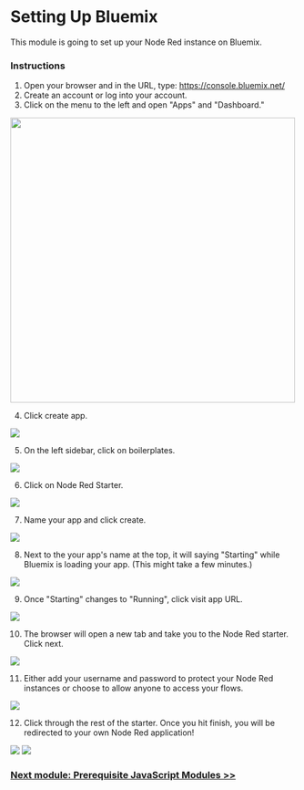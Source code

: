 # Setting Up Bluemix

This module is going to set up your Node Red instance on Bluemix. 

### Instructions

1. Open your browser and in the URL, type: https://console.bluemix.net/
2. Create an account or log into your account.
3. Click on the menu to the left and open "Apps" and "Dashboard."

<img src="https://github.ibm.com/L-Gamerman/NodeRedEducation/blob/master/Chapter%201%20-%20Getting%20Started/Screenshots/open_dash.png" height="500">

4. Click create app. 

<img src="https://github.ibm.com/L-Gamerman/NodeRedEducation/blob/master/Chapter%201%20-%20Getting%20Started/Screenshots/create_app.png" height="">

5. On the left sidebar, click on boilerplates. 

<img src="https://github.ibm.com/L-Gamerman/NodeRedEducation/blob/master/Chapter%201%20-%20Getting%20Started/Screenshots/boilerplates.png" height="">

6. Click on Node Red Starter. 

<img src="https://github.ibm.com/L-Gamerman/NodeRedEducation/blob/master/Chapter%201%20-%20Getting%20Started/Screenshots/nr_start.png" height="">

7. Name your app and click create. 

<img src="https://github.ibm.com/L-Gamerman/NodeRedEducation/blob/master/Chapter%201%20-%20Getting%20Started/Screenshots/name_n_create.png" height="">
 
8. Next to the your app's name at the top, it will saying "Starting" while Bluemix is loading your app. (This might take a few minutes.)

<img src="https://github.ibm.com/L-Gamerman/NodeRedEducation/blob/master/Chapter%201%20-%20Getting%20Started/Screenshots/starting.png" height="">

9. Once "Starting" changes to "Running", click visit app URL. 

<img src="https://github.ibm.com/L-Gamerman/NodeRedEducation/blob/master/Chapter%201%20-%20Getting%20Started/Screenshots/running.png" height="">

10. The browser will open a new tab and take you to the Node Red starter. Click next.

<img src="https://github.ibm.com/L-Gamerman/NodeRedEducation/blob/master/Chapter%201%20-%20Getting%20Started/Screenshots/starter1.png" height="">

11. Either add your username and password to protect your Node Red instances or choose to allow anyone to access your flows. 

<img src="https://github.ibm.com/L-Gamerman/NodeRedEducation/blob/master/Chapter%201%20-%20Getting%20Started/Screenshots/starter2.png" height="">

12. Click through the rest of the starter. Once you hit finish, you will be redirected to your own Node Red application!

<img src="https://github.ibm.com/L-Gamerman/NodeRedEducation/blob/master/Chapter%201%20-%20Getting%20Started/Screenshots/NR_opening.png" height="">

<img src="https://github.ibm.com/L-Gamerman/NodeRedEducation/blob/master/Chapter%201%20-%20Getting%20Started/Screenshots/nr.png" height="">

### [Next module: Prerequisite JavaScript Modules >>](https://github.ibm.com/L-Gamerman/NodeRedEducation/blob/master/Chapter%201%20-%20Getting%20Started/2.%20Prerequisite%20JavaScript%20Modules.md)
